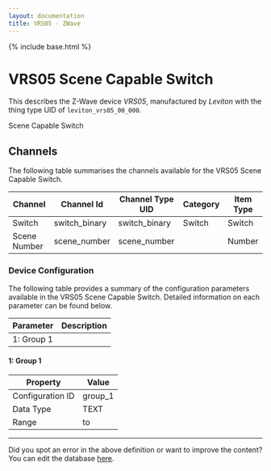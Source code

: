 ```yaml
---
layout: documentation
title: VRS05 - ZWave
---
```


{% include base.html %}

# VRS05 Scene Capable Switch

This describes the Z-Wave device *VRS05*, manufactured by *Leviton* with the thing type UID of ```leviton_vrs05_00_000```. 

Scene Capable Switch


## Channels
The following table summarises the channels available for the VRS05 Scene Capable Switch.

| Channel | Channel Id | Channel Type UID | Category | Item Type |
|---------|------------|------------------|----------|-----------|
| Switch | switch_binary | switch_binary | Switch | Switch |
| Scene Number | scene_number | scene_number |  | Number |


### Device Configuration
The following table provides a summary of the configuration parameters available in the VRS05 Scene Capable Switch.
Detailed information on each parameter can be found below.

| Parameter   | Description |
|-------------|-------------|
| 1: Group 1 |  |


#### 1: Group 1


| Property         | Value    |
|------------------|----------|
| Configuration ID | group_1 |
| Data Type        | TEXT |
| Range |  to  |


---

Did you spot an error in the above definition or want to improve the content?
You can edit the database [here](http://www.cd-jackson.com/index.php/zwave/zwave-device-database/zwave-device-list/devicesummary/366).
